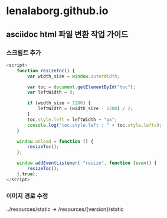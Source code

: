 # lenalaborg.github.io


## asciidoc html 파일 변환 작업 가이드
### 스크립트 추가
```javascript
<script>
    function resizeToc() {
        var width_size = window.outerWidth;

        var toc = document.getElementById("toc");
        var leftWidth = 0;

        if (width_size > 1280) {
            leftWidth = (width_size - 1280) / 2;
        }
        toc.style.left = leftWidth + "px";
        console.log("toc.style.left : " + toc.style.lefts);
    }

    window.onload = function () {
        resizeToc();
    };

    window.addEventListener( "resize", function (event) {
        resizeToc();
    },true);
</script>
```

### 이미지 경로 수정
../resources/static -> /resources/{version}/static
